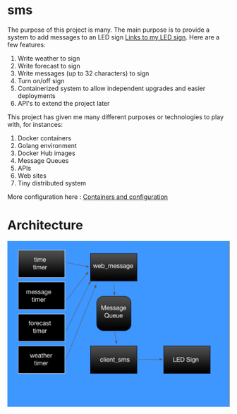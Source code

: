 # sms

The purpose of this project is many.  The main purpose is to provide a system to add messages to an LED sign [Links to my LED sign](https://supermitsuba.github.io/2013/07/14/led-bulletin-board/).  Here are a few features:

1. Write weather to sign
2. Write forecast to sign
3. Write messages (up to 32 characters) to sign
4. Turn on/off sign
5. Containerized system to allow independent upgrades and easier deployments
6. API's to extend the project later

This project has given me many different purposes or technologies to play with, for instances:

1. Docker containers
2. Golang environment
3. Docker Hub images
4. Message Queues
5. APIs
6. Web sites
7. Tiny distributed system

More configuration here : [Containers and configuration](https://github.com/supermitsuba/sms/tree/master/containers)

Architecture
============
![](https://raw.githubusercontent.com/supermitsuba/sms/master/architecture.png)

